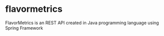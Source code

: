 # flavormetrics
FlavorMetrics is an REST API created in Java programming language using Spring Framework
